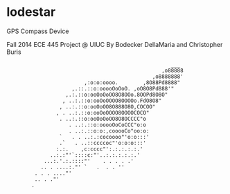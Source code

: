 lodestar
========

GPS Compass Device

Fall 2014 ECE 445 Project @ UIUC
By Bodecker DellaMaria and Christopher Buris




			                                             ___ 
			                                          ,o88888 
			                                       ,o8888888' 
			                 ,:o:o:oooo.        ,8O88Pd8888" 
			             ,.::.::o:ooooOoOoO. ,oO8O8Pd888'" 
			           ,.:.::o:ooOoOoOO8O8OOo.8OOPd8O8O" 
			          , ..:.::o:ooOoOOOO8OOOOo.FdO8O8" 
			         , ..:.::o:ooOoOO8O888O8O,COCOO" 
			        , . ..:.::o:ooOoOOOO8OOOOCOCO" 
			         . ..:.::o:ooOoOoOO8O8OCCCC"o 
			            . ..:.::o:ooooOoCoCCC"o:o 
			            . ..:.::o:o:,cooooCo"oo:o: 
			         `   . . ..:.:cocoooo"'o:o:::' 
			         .`   . ..::ccccoc"'o:o:o:::' 
			        :.:.    ,c:cccc"':.:.:.:.:.' 
			      ..:.:"'`::::c:"'..:.:.:.:.:.' 
			    ...:.'.:.::::"'    . . . . .' 
			   .. . ....:."' `   .  . . '' 
			 . . . ...."' 
			 .. . ."'     
			. 


